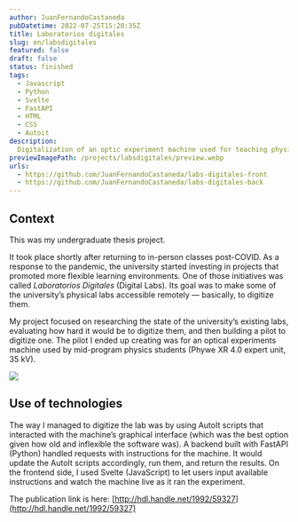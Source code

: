 ```yaml
---
author: JuanFernandoCastaneda
pubDatetime: 2022-07-25T15:20:35Z
title: Laboratorios digitales
slug: en/labsdigitales
featured: false
draft: false
status: finished
tags:
  - Javascript
  - Python
  - Svelte
  - FastAPI
  - HTML
  - CSS
  - Autoit
description:
  Digitalization of an optic experiment machine used for teaching physics students at Universidad de los Andes.
previewImagePath: /projects/labsdigitales/preview.webp
urls: 
  - https://github.com/JuanFernandoCastaneda/labs-digitales-front
  - https://github.com/JuanFernandoCastaneda/labs-digitales-back
---
```


## Context

This was my undergraduate thesis project.

It took place shortly after returning to in-person classes post-COVID. As a response to the pandemic, the university started investing in projects that promoted more flexible learning environments. One of those initiatives was called *Laboratorios Digitales* (Digital Labs). Its goal was to make some of the university’s physical labs accessible remotely — basically, to digitize them.

My project focused on researching the state of the university’s existing labs, evaluating how hard it would be to digitize them, and then building a pilot to digitize one. The pilot I ended up creating was for an optical experiments machine used by mid-program physics students (Phywe XR 4.0 expert unit, 35 kV).

<img src="/projects/labsdigitales/full.webp">

## Use of technologies

The way I managed to digitize the lab was by using AutoIt scripts that interacted with the machine’s graphical interface (which was the best option given how old and inflexible the software was). A backend built with FastAPI (Python) handled requests with instructions for the machine. It would update the AutoIt scripts accordingly, run them, and return the results. On the frontend side, I used Svelte (JavaScript) to let users input available instructions and watch the machine live as it ran the experiment.

The publication link is here: [http://hdl.handle.net/1992/59327](http://hdl.handle.net/1992/59327)
